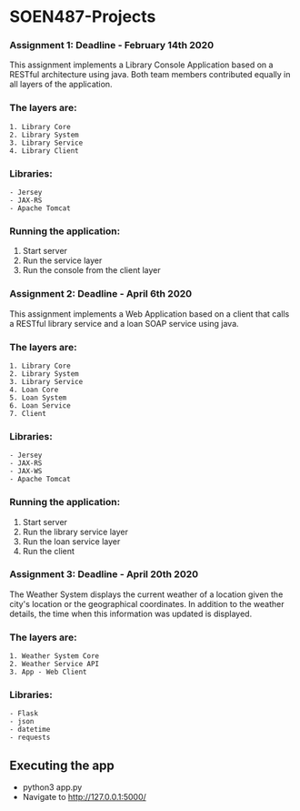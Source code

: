 # SOEN487-Projects
### Assignment 1: Deadline - February 14th 2020

This assignment implements a Library Console Application based on a RESTful architecture using java. Both team members contributed equally in all layers of the application. 

### The layers are: 
```
1. Library Core
2. Library System
3. Library Service
4. Library Client
```

### Libraries: 
```
- Jersey 
- JAX-RS
- Apache Tomcat 
```

### Running the application: 
1. Start server 
2. Run the service layer 
3. Run the console from the client layer 

### Assignment 2: Deadline - April 6th 2020

This assignment implements a Web Application based on a client that calls a RESTful library service and a loan SOAP service using java.

### The layers are: 
```
1. Library Core
2. Library System
3. Library Service
4. Loan Core
5. Loan System
6. Loan Service
7. Client
```

### Libraries: 
```
- Jersey 
- JAX-RS
- JAX-WS
- Apache Tomcat 
```

### Running the application: 
1. Start server 
2. Run the library service layer 
3. Run the loan service layer
4. Run the client

### Assignment 3: Deadline - April 20th 2020

The Weather System displays the current weather of a location given the city's location or the geographical coordinates. In addition to the weather details, the time when this information was updated is displayed.

### The layers are: 
```
1. Weather System Core
2. Weather Service API
3. App - Web Client
```

### Libraries: 
```
- Flask
- json
- datetime
- requests
```

## Executing the app
- python3 app.py
- Navigate to http://127.0.0.1:5000/

